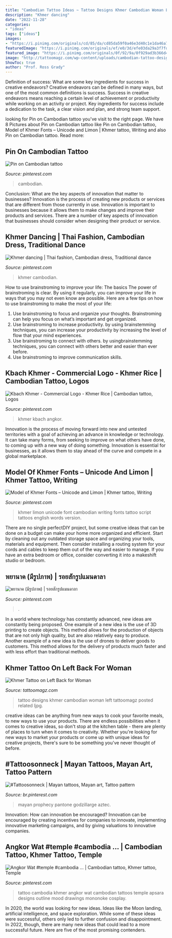 ```yaml
---
title: "Cambodian Tattoo Ideas ~ Tattoo Designs Khmer Cambodian Woman Left Tattoomagz Posted Related Ljpg"
description: "Khmer dancing"
date: "2022-11-28"
categories:
- "ideas"
tags: ["ideas"]
images:
- "https://i.pinimg.com/originals/cd/85/da/cd85da59f0a46e3d40c1e1da46a734a4.jpg"
featuredImage: "https://i.pinimg.com/originals/ef/e0/3d/efe03da29a3f7fdff9c0d44c280b3194.jpg"
featured_image: "https://i.pinimg.com/originals/0f/92/9a/0f929ad3b366d4dbfbce540885a32593.jpg"
image: "http://tattoomagz.com/wp-content/uploads/cambodian-tattoo-designs-ljpg-1841.jpg"
ShowToc: true
author: "Prof. Ross Grady"
---
```



Definition of success: What are some key ingredients for success in creative endeavors?
Creative endeavors can be defined in many ways, but one of the most common definitions is success. Success in creative endeavors means reaching a certain level of achievement or productivity while working on an activity or project. Key ingredients for success include a dedication to the task, a clear vision and plan, and strong team support.

	

		
looking for Pin on Cambodian tattoo you've visit to the right page. We have 8 Pictures about Pin on Cambodian tattoo like Pin on Cambodian tattoo, Model of Khmer Fonts – Unicode and Limon | Khmer tattoo, Writing and also Pin on Cambodian tattoo. Read more:
		
    
## Pin On Cambodian Tattoo

<img loading=lazy src="https://i.pinimg.com/originals/98/6d/d2/986dd27843c519c736b717e55f70f72f.jpg" onerror="this.onerror=null;this.src='https://tse4.mm.bing.net/th?id=OIP.CkuMcJgz6a4aPJ_xM_eDzwHaJP&amp;pid=15.1';" alt="Pin on Cambodian tattoo">

_Source: pinterest.com_

>cambodian. 

	

Conclusion: What are the key aspects of innovation that matter to businesses?
Innovation is the process of creating new products or services that are different from those currently in use. Innovation is important to businesses because it allows them to make changes and improve their products and services. There are a number of key aspects of innovation that businesses should consider when designing their product or service.

    
## Khmer Dancing | Thai Fashion, Cambodian Dress, Traditional Dance

<img loading=lazy src="https://i.pinimg.com/originals/cd/85/da/cd85da59f0a46e3d40c1e1da46a734a4.jpg" onerror="this.onerror=null;this.src='https://tse1.mm.bing.net/th?id=OIP.KoE3lgg5l0_eiOQmwuad6wHaKP&amp;pid=15.1';" alt="Khmer dancing | Thai fashion, Cambodian dress, Traditional dance">

_Source: pinterest.com_

>khmer cambodian. 

	

How to use brainstroming to improve your life: The basics
The power of brainstroming is clear. By using it regularly, you can improve your life in ways that you may not even know are possible. Here are a few tips on how to use brainstroming to make the most of your life: 
1. Use brainstroming to focus and organize your thoughts. Brainstroming can help you focus on what’s important and get organized. 
2. Use brainstroming to increase productivity. by using brainstemming techniques, you can increase your productivity by increasing the level of flow that your mind experiences. 
3. Use brainstroming to connect with others. by usingbrainstemming techniques, you can connect with others better and easier than ever before. 
4. Use brainstroming to improve communication skills.

    
## Kbach Khmer - Commercial Logo - Khmer Rice | Cambodian Tattoo, Logos

<img loading=lazy src="https://i.pinimg.com/originals/ef/e0/3d/efe03da29a3f7fdff9c0d44c280b3194.jpg" onerror="this.onerror=null;this.src='https://tse4.mm.bing.net/th?id=OIP.T6Rpgqpwa10ZPpNgCr8dFAHaIj&amp;pid=15.1';" alt="Kbach Khmer - Commercial Logo - Khmer Rice | Cambodian tattoo, Logos">

_Source: pinterest.com_

>khmer kbach angkor. 

	

Innovation is the process of moving forward into new and untested territories with a goal of achieving an advance in knowledge or technology. It can take many forms, from seeking to improve on what others have done, to coming up with a new way of doing something. Innovation is essential for businesses, as it allows them to stay ahead of the curve and compete in a global marketplace.

    
## Model Of Khmer Fonts – Unicode And Limon | Khmer Tattoo, Writing

<img loading=lazy src="https://i.pinimg.com/originals/f5/a6/ca/f5a6cac874446884b42e9d990c43ce09.jpg" onerror="this.onerror=null;this.src='https://tse1.mm.bing.net/th?id=OIP.PsqPQbByaRtKT2ZbpotRYwHaKe&amp;pid=15.1';" alt="Model of Khmer Fonts – Unicode and Limon | Khmer tattoo, Writing">

_Source: pinterest.com_

>khmer limon unicode font cambodian writing fonts tattoo script tattoos english words version. 

	

There are no single perfectDIY project, but some creative ideas that can be done on a budget can make your home more organized and efficient. Start by cleaning out any outdated storage space and organizing your tools, materials and equipment. Then consider installing a routing system for your cords and cables to keep them out of the way and easier to manage. If you have an extra bedroom or office, consider converting it into a makeshift studio or bedroom.

    
## พยานาค (มีรูปภาพ) | รอยสักรูปแมนดาลา

<img loading=lazy src="https://i.pinimg.com/originals/42/8a/62/428a62f678b8d9ba781ea85b96487a7c.jpg" onerror="this.onerror=null;this.src='https://tse2.mm.bing.net/th?id=OIP.wtAiJwXkJQbjgjrN3zqI6AHaKX&amp;pid=15.1';" alt="พยานาค (มีรูปภาพ) | รอยสักรูปแมนดาลา">

_Source: pinterest.com_

>. 

	

In a world where technology has constantly advanced, new ideas are constantly being proposed. One example of a new idea is the use of 3D printing to create objects. This method allows for the production of objects that are not only high quality, but are also relatively easy to produce. Another example of a new idea is the use of drones to deliver goods to customers. This method allows for the delivery of products much faster and with less effort than traditional methods.

    
## Khmer Tattoo On Left Back For Woman

<img loading=lazy src="http://tattoomagz.com/wp-content/uploads/cambodian-tattoo-designs-ljpg-1841.jpg" onerror="this.onerror=null;this.src='https://tse3.mm.bing.net/th?id=OIP.DTC4Mi7glpzKTGVndu1oJgAAAA&amp;pid=15.1';" alt="Khmer Tattoo on Left Back for Woman">

_Source: tattoomagz.com_

>tattoo designs khmer cambodian woman left tattoomagz posted related ljpg. 

	

creative ideas can be anything from new ways to cook your favorite meals, to new ways to use your products. There are endless possibilities when it comes to creative ideas, so don't stop at the kitchen table - there are plenty of places to turn when it comes to creativity. Whether you're looking for new ways to market your products or come up with unique ideas for creative projects, there's sure to be something you've never thought of before.

    
## #Tattoosonneck | Mayan Tattoos, Mayan Art, Tattoo Pattern

<img loading=lazy src="https://i.pinimg.com/originals/56/97/2a/56972a3993d9e01248bd82bbe4bf301f.jpg" onerror="this.onerror=null;this.src='https://tse4.mm.bing.net/th?id=OIP.DTmSLCXSUa0N5Bu5lI1ddQHaJ4&amp;pid=15.1';" alt="#Tattoosonneck | Mayan tattoos, Mayan art, Tattoo pattern">

_Source: br.pinterest.com_

>mayan prophecy pantone godzillarge aztec. 

	

Innovation: How can innovation be encouraged?
Innovation can be encouraged by creating incentives for companies to innovate, implementing innovative marketing campaigns, and by giving valuations to innovative companies.

    
## Angkor Wat #temple #cambodia … | Cambodian Tattoo, Khmer Tattoo, Temple

<img loading=lazy src="https://i.pinimg.com/originals/0f/92/9a/0f929ad3b366d4dbfbce540885a32593.jpg" onerror="this.onerror=null;this.src='https://tse1.mm.bing.net/th?id=OIP.sj4Ypa8Hf4irpELdicYmQgHaJ8&amp;pid=15.1';" alt="Angkor Wat #temple #cambodia … | Cambodian tattoo, Khmer tattoo, Temple">

_Source: pinterest.com_

>tattoo cambodia khmer angkor wat cambodian tattoos temple apsara designs outline mood drawings mononoke cosplay. 

	

In 2020, the world was looking for new ideas. Ideas like the Moon landing, artificial intelligence, and space exploration. While some of these ideas were successful, others only led to further confusion and disappointment. In 2022, though, there are many new ideas that could lead to a more successful future. Here are five of the most promising contenders.

